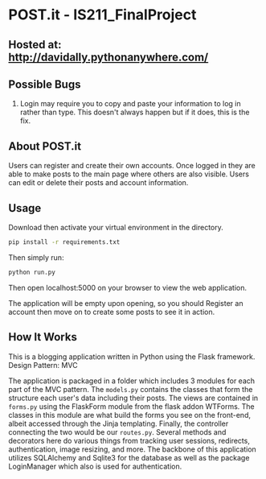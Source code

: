 # POST.it - IS211_FinalProject

## Hosted at: http://davidally.pythonanywhere.com/

## Possible Bugs
1) Login may require you to copy and paste your information to log in rather than type. This doesn't always happen but if it does, this is the fix.

## About POST.it

Users can register and create their own accounts. Once logged in 
they are able to make posts to the main page where others are also visible. Users can edit or delete their posts and account information.

## Usage

Download then activate your virtual environment in the directory.
```sh
pip install -r requirements.txt
```

Then simply run:
```sh
python run.py
```
Then open localhost:5000 on your browser to view the web application.

The application will be empty upon opening, so you should Register an account then move on to create some posts to see it in action.

## How It Works

This is a blogging application written in Python using the Flask framework.  
Design Pattern: MVC 

The application is packaged in a folder which includes 3 modules for each part of the MVC
pattern. The `models.py` contains the classes that form the structure each user's data including their posts. The views are contained in `forms.py` using the FlaskForm module from the flask addon WTForms. The classes in this module are what build the forms you see on the front-end, albeit accessed through the Jinja templating. Finally, the controller connecting the two would be our `routes.py`. Several methods and decorators here do various things from tracking user sessions, redirects, authentication, image resizing, and more. The backbone of this application utilizes SQLAlchemy and Sqlite3 for the database as well as the package LoginManager which also is used for authentication.
